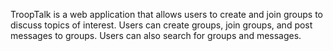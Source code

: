 TroopTalk is a web application that allows users to create and join groups to discuss topics of interest. Users can create groups, join groups, and post messages to groups. Users can also search for groups and messages.

